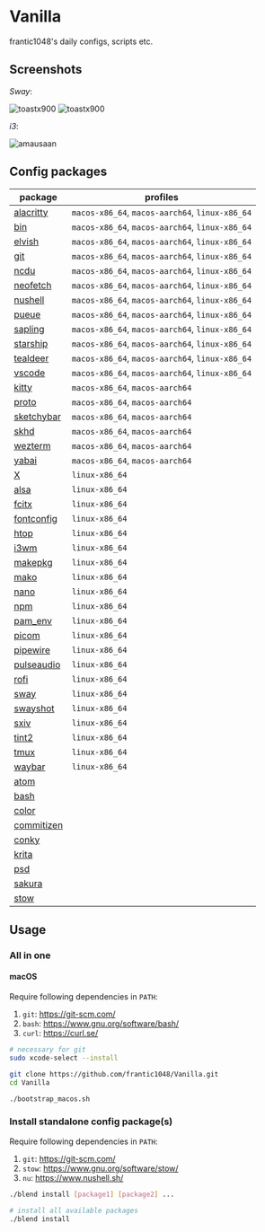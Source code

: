 # Vanilla

frantic1048's daily configs, scripts etc.

## Screenshots

_Sway_:

![toastx900](screenshots/toastx900_2021-07-30_13-00.png)
![toastx900](screenshots/toastx900_2021-07-30_13-14.png)

_i3_:

![amausaan](screenshots/amausaan_2022-04-05-232523.png)

## Config packages

| package                                   | profiles                                        |
| ----------------------------------------- | ----------------------------------------------- |
| [alacritty](alacritty)                    | `macos-x86_64`, `macos-aarch64`, `linux-x86_64` |
| [bin](bin/bin)                            | `macos-x86_64`, `macos-aarch64`, `linux-x86_64` |
| [elvish](elvish/elvish)                   | `macos-x86_64`, `macos-aarch64`, `linux-x86_64` |
| [git](git/git)                            | `macos-x86_64`, `macos-aarch64`, `linux-x86_64` |
| [ncdu](ncdu/ncdu/config)                  | `macos-x86_64`, `macos-aarch64`, `linux-x86_64` |
| [neofetch](neofetch)                      | `macos-x86_64`, `macos-aarch64`, `linux-x86_64` |
| [nushell](nushell/nushell)                | `macos-x86_64`, `macos-aarch64`, `linux-x86_64` |
| [pueue](pueue/pueue)                      | `macos-x86_64`, `macos-aarch64`, `linux-x86_64` |
| [sapling](sapling/sapling/sapling.conf)   | `macos-x86_64`, `macos-aarch64`, `linux-x86_64` |
| [starship](starship/starship.toml)        | `macos-x86_64`, `macos-aarch64`, `linux-x86_64` |
| [tealdeer](tealdeer/tealdeer/config.toml) | `macos-x86_64`, `macos-aarch64`, `linux-x86_64` |
| [vscode](vscode/User)                     | `macos-x86_64`, `macos-aarch64`, `linux-x86_64` |
| [kitty](kitty/kitty)                      | `macos-x86_64`, `macos-aarch64`                 |
| [proto](proto)                            | `macos-x86_64`, `macos-aarch64`                 |
| [sketchybar](sketchybar/sketchybar)       | `macos-x86_64`, `macos-aarch64`                 |
| [skhd](skhd/skhd/skhdrc)                  | `macos-x86_64`, `macos-aarch64`                 |
| [wezterm](wezterm)                        | `macos-x86_64`, `macos-aarch64`                 |
| [yabai](yabai/yabai/yabairc)              | `macos-x86_64`, `macos-aarch64`                 |
| [X](X)                                    | `linux-x86_64`                                  |
| [alsa](alsa)                              | `linux-x86_64`                                  |
| [fcitx](fcitx/fcitx)                      | `linux-x86_64`                                  |
| [fontconfig](fontconfig/fontconfig)       | `linux-x86_64`                                  |
| [htop](htop/htop/htoprc)                  | `linux-x86_64`                                  |
| [i3wm](i3wm/i3/config)                    | `linux-x86_64`                                  |
| [makepkg](makepkg)                        | `linux-x86_64`                                  |
| [mako](mako/mako/config)                  | `linux-x86_64`                                  |
| [nano](nano/nano/nanorc)                  | `linux-x86_64`                                  |
| [npm](npm)                                | `linux-x86_64`                                  |
| [pam_env](pam_env)                        | `linux-x86_64`                                  |
| [picom](picom/picom/picom.conf)           | `linux-x86_64`                                  |
| [pipewire](pipewire/pipewire)             | `linux-x86_64`                                  |
| [pulseaudio](pulseaudio/pulse)            | `linux-x86_64`                                  |
| [rofi](rofi/rofi/config.rasi)             | `linux-x86_64`                                  |
| [sway](sway/sway/config)                  | `linux-x86_64`                                  |
| [swayshot](swayshot/swayshot.sh)          | `linux-x86_64`                                  |
| [sxiv](sxiv/sxiv/exec/image-info)         | `linux-x86_64`                                  |
| [tint2](tint2/tint2/tint2rc)              | `linux-x86_64`                                  |
| [tmux](tmux)                              | `linux-x86_64`                                  |
| [waybar](waybar/waybar)                   | `linux-x86_64`                                  |
| [atom](atom)                              |                                                 |
| [bash](bash)                              |                                                 |
| [color](color)                            |                                                 |
| [commitizen](commitizen)                  |                                                 |
| [conky](conky)                            |                                                 |
| [krita](krita)                            |                                                 |
| [psd](psd)                                |                                                 |
| [sakura](sakura)                          |                                                 |
| [stow](stow)                              |                                                 |

## Usage

### All in one

#### macOS

Require following dependencies in `PATH`:

1. `git`: https://git-scm.com/
2. `bash`: https://www.gnu.org/software/bash/
3. `curl`: https://curl.se/

```sh
# necessary for git
sudo xcode-select --install

git clone https://github.com/frantic1048/Vanilla.git
cd Vanilla

./bootstrap_macos.sh
```

### Install standalone config package(s)

Require following dependencies in `PATH`:

1. `git`: https://git-scm.com/
2. `stow`: https://www.gnu.org/software/stow/
3. `nu`: https://www.nushell.sh/

```sh
./blend install [package1] [package2] ...

# install all available packages
./blend install
```
